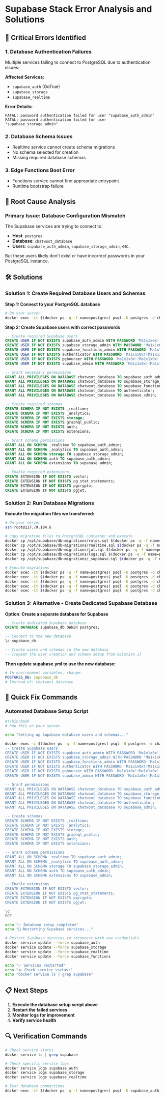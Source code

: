 # Supabase Stack Error Analysis and Solutions

## 🚨 Critical Errors Identified

### 1. **Database Authentication Failures**
Multiple services failing to connect to PostgreSQL due to authentication issues:

**Affected Services:**
- `supabase_auth` (GoTrue)
- `supabase_storage`
- `supabase_realtime`

**Error Details:**
```
FATAL: password authentication failed for user "supabase_auth_admin"
FATAL: password authentication failed for user "supabase_storage_admin"
```

### 2. **Database Schema Issues**
- Realtime service cannot create schema migrations
- No schema selected for creation
- Missing required database schemas

### 3. **Edge Functions Boot Error**
- Functions service cannot find appropriate entrypoint
- Runtime bootstrap failure

## 🔧 Root Cause Analysis

### Primary Issue: Database Configuration Mismatch
The Supabase services are trying to connect to:
- **Host**: `postgres`
- **Database**: `chatwoot_database`
- **Users**: `supabase_auth_admin`, `supabase_storage_admin`, etc.

But these users likely don't exist or have incorrect passwords in your PostgreSQL instance.

## 🛠️ Solutions

### Solution 1: Create Required Database Users and Schemas

**Step 1: Connect to your PostgreSQL database**
```bash
# On your server
docker exec -it $(docker ps -q -f name=postgres) psql -U postgres -d chatwoot_database
```

**Step 2: Create Supabase users with correct passwords**
```sql
-- Create required Supabase users
CREATE USER IF NOT EXISTS supabase_auth_admin WITH PASSWORD 'Ma1x1x0x!!Ma1x1x0x!!';
CREATE USER IF NOT EXISTS supabase_storage_admin WITH PASSWORD 'Ma1x1x0x!!Ma1x1x0x!!';
CREATE USER IF NOT EXISTS supabase_functions_admin WITH PASSWORD 'Ma1x1x0x!!Ma1x1x0x!!';
CREATE USER IF NOT EXISTS authenticator WITH PASSWORD 'Ma1x1x0x!!Ma1x1x0x!!';
CREATE USER IF NOT EXISTS pgbouncer WITH PASSWORD 'Ma1x1x0x!!Ma1x1x0x!!';
CREATE USER IF NOT EXISTS supabase_admin WITH PASSWORD 'Ma1x1x0x!!Ma1x1x0x!!';

-- Grant necessary permissions
GRANT ALL PRIVILEGES ON DATABASE chatwoot_database TO supabase_auth_admin;
GRANT ALL PRIVILEGES ON DATABASE chatwoot_database TO supabase_storage_admin;
GRANT ALL PRIVILEGES ON DATABASE chatwoot_database TO supabase_functions_admin;
GRANT ALL PRIVILEGES ON DATABASE chatwoot_database TO authenticator;
GRANT ALL PRIVILEGES ON DATABASE chatwoot_database TO supabase_admin;

-- Create required schemas
CREATE SCHEMA IF NOT EXISTS _realtime;
CREATE SCHEMA IF NOT EXISTS _analytics;
CREATE SCHEMA IF NOT EXISTS storage;
CREATE SCHEMA IF NOT EXISTS graphql_public;
CREATE SCHEMA IF NOT EXISTS auth;
CREATE SCHEMA IF NOT EXISTS extensions;

-- Grant schema permissions
GRANT ALL ON SCHEMA _realtime TO supabase_auth_admin;
GRANT ALL ON SCHEMA _analytics TO supabase_auth_admin;
GRANT ALL ON SCHEMA storage TO supabase_storage_admin;
GRANT ALL ON SCHEMA auth TO supabase_auth_admin;
GRANT ALL ON SCHEMA extensions TO supabase_admin;

-- Enable required extensions
CREATE EXTENSION IF NOT EXISTS vector;
CREATE EXTENSION IF NOT EXISTS pg_stat_statements;
CREATE EXTENSION IF NOT EXISTS pgcrypto;
CREATE EXTENSION IF NOT EXISTS pgjwt;
```

### Solution 2: Run Database Migrations

**Execute the migration files we transferred:**
```bash
# On your server
ssh root@217.79.184.8

# Copy migration files to PostgreSQL container and execute
docker cp /opt/supabase/db-migrations/roles.sql $(docker ps -q -f name=postgres):/tmp/
docker cp /opt/supabase/db-migrations/realtime.sql $(docker ps -q -f name=postgres):/tmp/
docker cp /opt/supabase/db-migrations/jwt.sql $(docker ps -q -f name=postgres):/tmp/
docker cp /opt/supabase/db-migrations/logs.sql $(docker ps -q -f name=postgres):/tmp/
docker cp /opt/supabase/db-migrations/_supabase.sql $(docker ps -q -f name=postgres):/tmp/

# Execute migrations
docker exec -it $(docker ps -q -f name=postgres) psql -U postgres -d chatwoot_database -f /tmp/roles.sql
docker exec -it $(docker ps -q -f name=postgres) psql -U postgres -d chatwoot_database -f /tmp/realtime.sql
docker exec -it $(docker ps -q -f name=postgres) psql -U postgres -d chatwoot_database -f /tmp/jwt.sql
docker exec -it $(docker ps -q -f name=postgres) psql -U postgres -d chatwoot_database -f /tmp/logs.sql
docker exec -it $(docker ps -q -f name=postgres) psql -U postgres -d chatwoot_database -f /tmp/_supabase.sql
```

### Solution 3: Alternative - Create Dedicated Supabase Database

**Option: Create a separate database for Supabase**
```sql
-- Create dedicated Supabase database
CREATE DATABASE supabase_db OWNER postgres;

-- Connect to the new database
\c supabase_db

-- Create users and schemas in the new database
-- (repeat the user creation and schema setup from Solution 1)
```

**Then update supabase.yml to use the new database:**
```yaml
# In environment variables, change:
POSTGRES_DB: supabase_db
# Instead of: chatwoot_database
```

## 🚀 Quick Fix Commands

### Automated Database Setup Script
```bash
#!/bin/bash
# Run this on your server

echo "Setting up Supabase database users and schemas..."

docker exec -i $(docker ps -q -f name=postgres) psql -U postgres -d chatwoot_database << 'EOF'
-- Create Supabase users
CREATE USER IF NOT EXISTS supabase_auth_admin WITH PASSWORD 'Ma1x1x0x!!Ma1x1x0x!!';
CREATE USER IF NOT EXISTS supabase_storage_admin WITH PASSWORD 'Ma1x1x0x!!Ma1x1x0x!!';
CREATE USER IF NOT EXISTS supabase_functions_admin WITH PASSWORD 'Ma1x1x0x!!Ma1x1x0x!!';
CREATE USER IF NOT EXISTS authenticator WITH PASSWORD 'Ma1x1x0x!!Ma1x1x0x!!';
CREATE USER IF NOT EXISTS pgbouncer WITH PASSWORD 'Ma1x1x0x!!Ma1x1x0x!!';
CREATE USER IF NOT EXISTS supabase_admin WITH PASSWORD 'Ma1x1x0x!!Ma1x1x0x!!';

-- Grant permissions
GRANT ALL PRIVILEGES ON DATABASE chatwoot_database TO supabase_auth_admin;
GRANT ALL PRIVILEGES ON DATABASE chatwoot_database TO supabase_storage_admin;
GRANT ALL PRIVILEGES ON DATABASE chatwoot_database TO supabase_functions_admin;
GRANT ALL PRIVILEGES ON DATABASE chatwoot_database TO authenticator;
GRANT ALL PRIVILEGES ON DATABASE chatwoot_database TO supabase_admin;

-- Create schemas
CREATE SCHEMA IF NOT EXISTS _realtime;
CREATE SCHEMA IF NOT EXISTS _analytics;
CREATE SCHEMA IF NOT EXISTS storage;
CREATE SCHEMA IF NOT EXISTS graphql_public;
CREATE SCHEMA IF NOT EXISTS auth;
CREATE SCHEMA IF NOT EXISTS extensions;

-- Grant schema permissions
GRANT ALL ON SCHEMA _realtime TO supabase_auth_admin;
GRANT ALL ON SCHEMA _analytics TO supabase_auth_admin;
GRANT ALL ON SCHEMA storage TO supabase_storage_admin;
GRANT ALL ON SCHEMA auth TO supabase_auth_admin;
GRANT ALL ON SCHEMA extensions TO supabase_admin;

-- Enable extensions
CREATE EXTENSION IF NOT EXISTS vector;
CREATE EXTENSION IF NOT EXISTS pg_stat_statements;
CREATE EXTENSION IF NOT EXISTS pgcrypto;
CREATE EXTENSION IF NOT EXISTS pgjwt;

\q
EOF

echo "✅ Database setup completed"
echo "🔄 Restarting Supabase services..."

# Restart Supabase services to reconnect with new credentials
docker service update --force supabase_auth
docker service update --force supabase_storage
docker service update --force supabase_realtime
docker service update --force supabase_functions

echo "✅ Services restarted"
echo "📊 Check service status:"
echo "docker service ls | grep supabase"
```

## 📋 Next Steps

1. **Execute the database setup script above**
2. **Restart the failed services**
3. **Monitor logs for improvement**
4. **Verify service health**

## 🔍 Verification Commands

```bash
# Check service status
docker service ls | grep supabase

# Check specific service logs
docker service logs supabase_auth
docker service logs supabase_storage
docker service logs supabase_realtime

# Test database connections
docker exec -it $(docker ps -q -f name=postgres) psql -U supabase_auth_admin -d chatwoot_database -c "SELECT 1;"
```